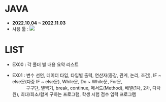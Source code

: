 # JAVA
   - <b>2022.10.04 ~ 2022.11.03</b>
   - 사용 툴 : <img src="https://img.shields.io/badge/Eclipse IDE-2C2255?style=flat&logo=Eclipse IDE&logoColor=white"/>

# LIST
   - EX00 : 각 폴더 별 내용 요약 리스트

   - EX01 : 변수 선언, 데이터 타입, 타입별 출력, 연산자(증감, 관계, 논리, 조건), IF ~ else문(다중 IF ~ else문), While문, Do ~ While문, For문, <br/>&nbsp;&nbsp;&nbsp;&nbsp;&nbsp;&nbsp;&nbsp;&nbsp;&nbsp;&nbsp;
            구구단, 별찍기, break, continue, 메서드(Method), 배열(1차, 2차, 다차원), 최대/최소/합계 구하는 프로그램, 학생 시험 점수 입력 프로그램